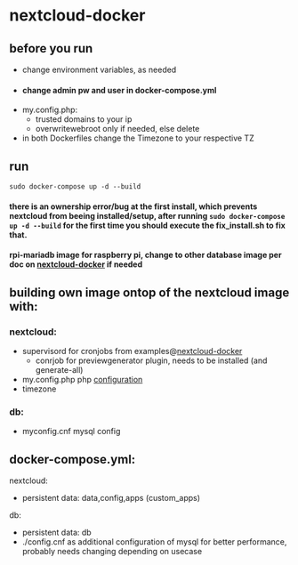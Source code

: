 # nextcloud-docker

## before you run
  - change environment variables, as needed
  - #### change admin pw and user in docker-compose.yml
  - my.config.php:
    - trusted domains to your ip
    - overwritewebroot only if needed, else delete
  - in both Dockerfiles change the Timezone to your respective TZ

## run

`sudo docker-compose up -d --build`

#### there is an ownership error/bug at the first install, which prevents nextcloud from beeing installed/setup, after running `sudo docker-compose up -d --build` for the first time you should execute the fix_install.sh to fix that.

#### rpi-mariadb image for raspberry pi, change to other database image per doc on [nextcloud-docker](https://github.com/nextcloud/docker) if needed

## building own image ontop of the nextcloud image with:
  ### nextcloud:
  - supervisord for cronjobs from examples@[nextcloud-docker](https://github.com/nextcloud/docker)
    - conrjob for previewgenerator plugin, needs to be installed (and generate-all)
  - my.config.php php [configuration](https://docs.nextcloud.com/server/13/admin_manual/configuration_server/config_sample_php_parameters.html?highlight=config)
  - timezone
  
  ### db:
  - myconfig.cnf mysql config

## docker-compose.yml:

nextcloud:
  - persistent data: data,config,apps (custom_apps)

db:
  - persistent data: db
  - ./config.cnf as additional configuration of mysql for better performance, probably needs changing depending on usecase

